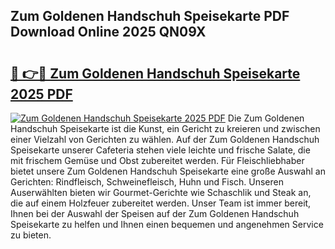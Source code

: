 ## Zum Goldenen Handschuh Speisekarte PDF Download Online 2025 QN09X

# <h2><a href="http://gc79yg8.nevu.top/?p=Zum+Goldenen+Handschuh+Speisekarte">🔗 👉🔴 Zum Goldenen Handschuh Speisekarte 2025 PDF</a></h2>

[![Zum Goldenen Handschuh Speisekarte 2025 PDF](https://i.imgur.com/dBaPXMq.png)](http://gc79yg8.nevu.top/?p=Zum+Goldenen+Handschuh+Speisekarte)
Die Zum Goldenen Handschuh Speisekarte ist die Kunst, ein Gericht zu kreieren und zwischen einer Vielzahl von Gerichten zu wählen. Auf der Zum Goldenen Handschuh Speisekarte unserer Cafeteria stehen viele leichte und frische Salate, die mit frischem Gemüse und Obst zubereitet werden. Für Fleischliebhaber bietet unsere Zum Goldenen Handschuh Speisekarte eine große Auswahl an Gerichten: Rindfleisch, Schweinefleisch, Huhn und Fisch. Unseren Auserwählten bieten wir Gourmet-Gerichte wie Schaschlik und Steak an, die auf einem Holzfeuer zubereitet werden. Unser Team ist immer bereit, Ihnen bei der Auswahl der Speisen auf der Zum Goldenen Handschuh Speisekarte zu helfen und Ihnen einen bequemen und angenehmen Service zu bieten.
